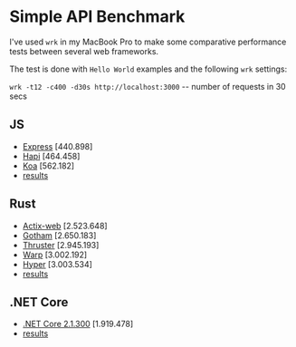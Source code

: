 # Simple API Benchmark

I've used `wrk` in my MacBook Pro to make some comparative performance tests between several web frameworks.

The test is done with `Hello World` examples and the following `wrk` settings:

`wrk -t12 -c400 -d30s http://localhost:3000` -- number of requests in 30 secs

## JS

- [Express](http://expressjs.com/) [440.898]
- [Hapi](https://hapijs.com/) [464.458]
- [Koa](https://koajs.com/) [562.182]
- [results](https://raw.githubusercontent.com/robertohuertasm/simple-api-benchmark/master/js/express-hapi-koa.png)

## Rust

- [Actix-web](https://actix.rs/) [2.523.648]
- [Gotham](https://gotham.rs/) [2.650.183]
- [Thruster](https://github.com/trezm/Thruster) [2.945.193]
- [Warp](https://github.com/seanmonstar/warp) [3.002.192]
- [Hyper](https://hyper.rs) [3.003.534]
- [results](https://raw.githubusercontent.com/robertohuertasm/simple-api-benchmark/master/rust/actix-gotham-thruster-warp-hyper.png)

## .NET Core

- [.NET Core 2.1.300](https://dotnet.github.io/) [1.919.478]
- [results](https://raw.githubusercontent.com/robertohuertasm/simple-api-benchmark/master/net/net.png)
